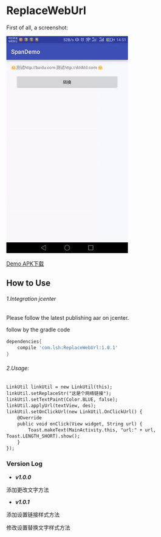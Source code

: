 # ReplaceWebUrl
First of all, a screenshot:

![screenshot1](https://raw.githubusercontent.com/fossilhua/ReplaceWebUrl/master/raw/gif1.gif)

[Demo APK下载](https://raw.githubusercontent.com/fossilhua/ReplaceWebUrl/master/raw/app-debug.apk)

## How to Use

###### 1.Integration jcenter

Please follow the latest publishing aar on jcenter.

follow by the gradle code
```gradle
dependencies{
    compile 'com.lsh:ReplaceWebUrl:1.0.1'
}
```

###### 2.Usage:

``` 
LinkUtil linkUtil = new LinkUtil(this);
linkUtil.setReplaceStr("这是个网络链接");
linkUtil.setTextPaint(Color.BLUE, false);
linkUtil.applyUrl(textView, des);
linkUtil.setOnClickUrl(new LinkUtil.OnClickUrl() {
    @Override
    public void onClick(View widget, String url) {
        Toast.makeText(MainActivity.this, "url:" + url, Toast.LENGTH_SHORT).show();
    }
});
```
### Version Log
* ***v1.0.0*** 

添加更改文字方法

* ***v1.0.1*** 

添加设置链接样式方法 

修改设置替换文字样式方法



